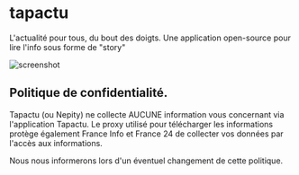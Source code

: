 # tapactu
L'actualité pour tous, du bout des doigts.
Une application open-source pour lire l'info sous forme de "story"

![screenshot](https://i.ibb.co/k3YJBY8/Accueil.png)

## Politique de confidentialité.
Tapactu (ou Nepity) ne collecte AUCUNE information vous concernant via l'application Tapactu.
Le proxy utilisé pour télécharger les informations protège également France Info et France 24 de collecter vos données par l'accès aux informations.

Nous nous informerons lors d'un éventuel changement de cette politique.
